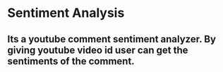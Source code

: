 # Sentiment Analysis

<h2>Its a youtube comment  sentiment analyzer.
By giving youtube video id user can get the sentiments of the comment.</h2>
